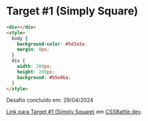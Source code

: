 # Target #1 (Simply Square)

```HTML
<div></div>
<style>
  body {
    background-color: #5d3a3a;
    margin: 0px;
  }
  div {
    width: 200px;
    height: 200px;
    background: #b5e0ba;
  }
</style>
```

Desafio concluído em: 29/04/2024

[Link para Target #1 (Simply Square)](https://cssbattle.dev/play/1) em [CSSBattle.dev](https://cssbattle.dev/).